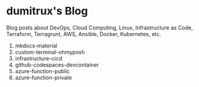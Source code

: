 # dumitrux's Blog <!-- omit in toc -->

Blog posts about DevOps, Cloud Computing, Linux, Infrastructure as Code,
Terraform, Terragrunt, AWS, Ansible, Docker, Kubernetes, etc.

1. mkdocs-material
2. custom-terminal-ohmyposh
3. infrastructure-cicd
4. github-codespaces-devcontainer
5. azure-function-public
6. azure-function-private
